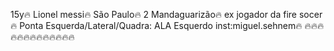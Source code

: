 15y🔥
Lionel messi🔥
São Paulo🔥
2 Mandaguarizão🔥
ex jogador da fire socer🔥
Ponta Esquerda/Lateral/Quadra: ALA Esquerdo
inst:miguel.sehnem🔥
🔥🔥🔥🔥🔥🔥🔥🔥🔥🔥🔥🔥🔥
